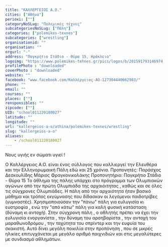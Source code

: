 ```yaml
---
title: "ΚΑΛΛΕΡΓΕΙΟΣ Α.Ο."
cities: ["Αθήνα"]
perioxi: [""]
categoryNoSLug: "Πολεμικές τέχνες"
subcategoriesNoSLug: ["Πάλη"]
categories: ["polemikes-texnes"]
subcategories: ["wrestling"]
organisationid: ""
organisation: ""
orgurl: "-"
address: "Παγκρήτιο Στάδιο - Θύρα 15, Ηράκλειο"
logoimg: "https://www.polemikes-tehnes.gr/pics/logos/b/201591793146974.jpg"
profilePhoto : "downloaded"
coverPhoto : "downloaded"
website: ""
facebook: "www.facebook.com/Καλλέργειος-ΑΟ-127304440662983/"
phone: ""
email: ""
courses: ""
places: [""]
rensponsibles: ""
zipcode: [""]
UID: "school011220180027"
latitude: ""
longitude: ""
url: "kallergeios-a-o/athina/polemikes-texnes/wrestling"
slug: "kallergeios-a-o"
aliases:
    - /school011220180027
---
```



Νους υγιής εν σώματι υγιεί !

Ο Καλλέργειος Α.Ο. είναι ένας σύλλογος που καλλιεργεί την Ελευθέρα και την Ελληνορωμαική Πάλη εδώ και 25 χρόνια. Προπονητές: Παράσχος Δεσκουλίδης Μάριος Φραγκονικολάκης Προπονητήριο: Παγκρήτιο Στάδιο - Θύρα 15 Το άθλημα της πάλης υπάρχει στο πρόγραμμα των Ολυμπιακών αγώνων από την πρώτη Ολυμπιάδα της αρχαιόιτητας , καθώς και σε όλες τις σύγχρονες Ολυμπιάδες. Η πάλη από την αρχαιότητα ήταν βασικό μάθημα και τρόπος εκγύμνασης που δίδασκαν οι λεγόμενοι παιδοτρίβες (γυμναστές). Χρησιμοποιούσαν την &quot;πάνω&quot; πάλη για ευλυγισία κι ευστροφία , ενώ την &quot;από κάτω&quot; πάλη για καλή φυσική κατάσταση (δύναμη κι αντοχή). Στην σύγχρονη πάλη , ο αθλητής πρέπει να έχει την ευλυγισία ενοργανίστα , την δύναμη του αρσηβαρίστα , την αντοχή του μαραθωνοδρόμου , την ταχύτητα του σπρίντερ και την ευφυία του σκακιστή. Αυτό δίνει μεγάλη ποικιλία στην προπόνηση , που σε μικρές ηλικίες επιτυγχάνεται με μεγάλο αριθμό παιχνιδιών και στις μεγαλύτερες με συνδιασμό αθλημάτων.